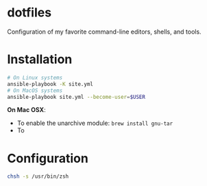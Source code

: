 # dotfiles

Configuration of my favorite command-line editors, shells, and tools.

# Installation

```bash
# On Linux systems
ansible-playbook -K site.yml
# On MacOS systems
ansible-playbook site.yml --become-user=$USER
```

**On Mac OSX**:
- To enable the unarchive module: `brew install gnu-tar`
- To

# Configuration

```bash
chsh -s /usr/bin/zsh
```
